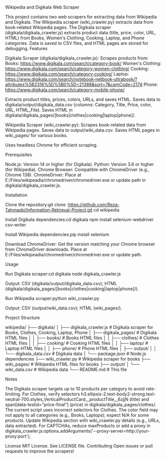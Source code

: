 Wikipedia and Digikala Web Scraper

This project contains two web scrapers for extracting data from Wikipedia and Digikala. The Wikipedia scraper (wiki_crawler.py) extracts data from book-related Wikipedia pages. The Digikala scraper (digikala/digikala_crawler.js) extracts product data (title, price, color, URL, HTML) from Books, Women's Clothing, Cooking, Laptop, and Phone categories. Data is saved to CSV files, and HTML pages are stored for debugging.
Features


Digikala Scraper (digikala/digikala_crawler.js):
Scrapes products from:
Books: https://www.digikala.com/search/category-book/
Women's Clothing: https://www.digikala.com/search/category-women-clothing/
Cooking: https://www.digikala.com/search/category-cooking/
Laptop: https://www.digikala.com/search/notebook-netbook-ultrabook/?attributes%5B2316%5D%5B0%5D=21388&sort=7&camCode=2174
Phone: https://www.digikala.com/search/category-mobile-phone/


Extracts product titles, prices, colors, URLs, and saves HTML.
Saves data to digikala/output/digikala_data.csv (columns: Category, Title, Price, color, URL, HTML_File).
Saves HTML in digikala/digikala_pages/[books|clothes|cooking|laptop|phone]/.


Wikipedia Scraper (wiki_crawler.py):
Scrapes book-related data from Wikipedia pages.
Saves data to output/wiki_data.csv.
Saves HTML pages in wiki_pages/ for various books.


Uses headless Chrome for efficient scraping.

Prerequisites

Node.js: Version 14 or higher (for Digikala).
Python: Version 3.6 or higher (for Wikipedia).
Chrome Browser: Compatible with ChromeDriver (e.g., Chrome 138).
ChromeDriver: Place at E:/Files/wikipeadia/chromedriver/chromedriver.exe or update path in digikala/digikala_crawler.js.

Installation

Clone the repository:git clone :https://github.com/Reza-Tahmasbi/Information-Retrieval-Project.git
cd wikipedia


Install Digikala dependencies:cd digikala
npm install selenium-webdriver csv-writer


Install Wikipedia dependencies:pip install selenium


Download ChromeDriver:
Get the version matching your Chrome browser from ChromeDriver downloads.
Place at E:/Files/wikipeadia/chromedriver/chromedriver.exe or update path.



Usage

Run Digikala scraper:cd digikala
node digikala_crawler.js


Output: CSV (digikala/output/digikala_data.csv); HTML (digikala/digikala_pages/[books|clothes|cooking|laptop|phone]/).


Run Wikipedia scraper:python wiki_crawler.py


Output: CSV (output/wiki_data.csv); HTML (wiki_pages/).



Project Structure


wikipedia/
├── digikala/
│   ├── digikala_crawler.js       # Digikala scraper for Books, Clothes, Cooking, Laptop, Phone
│   ├── digikala_pages/           # Digikala HTML files
│   │   ├── books/                # Books HTML files
│   │   ├── clothes/              # Clothes HTML files
│   │   ├── cooking/              # Cooking HTML files
│   │   ├── laptop/               # Laptop HTML files
│   │   ├── phone/                # Phone HTML files
│   ├── output/
│   │   └── digikala_data.csv     # Digikala data
│   └── package.json              # Node.js dependencies
├── wiki_crawler.py               # Wikipedia scraper for books
├── wiki_pages/                   # Wikipedia HTML files for books
├── output/
│   └── wiki_data.csv             # Wikipedia data
└── README.md                     # This file




Notes

The Digikala scraper targets up to 10 products per category to avoid rate-limiting.
For Clothes, verify selectors h3.ellipsis-2.text-body2-strong.text-neutral-700.styles_VerticalProductCard__productTitle__6zjjN (title) and span[data-testid="price-final"] (price) in digikala/digikala_pages/clothes/. The current script uses incorrect selectors for Clothes.
The color field may not apply to all categories (e.g., Books, Laptops); expect N/A for some products.
Update Wikipedia section with wiki_crawler.py details (e.g., URLs, data extracted).
For CAPTCHAs, reduce maxProducts or add a proxy in digikala_crawler.js:options.addArguments('--proxy-server=http://your-proxy:port');



License
MIT License. See LICENSE file.
Contributing
Open issues or pull requests to improve the scrapers!
